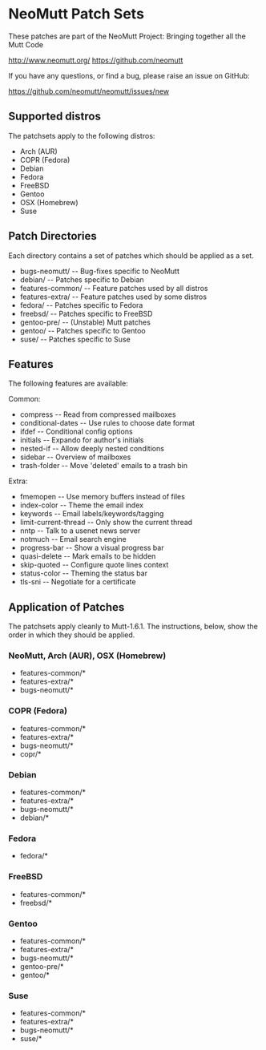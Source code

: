 # NeoMutt Patch Sets

These patches are part of the NeoMutt Project: Bringing together all the Mutt Code

http://www.neomutt.org/
https://github.com/neomutt

If you have any questions, or find a bug, please raise an issue on GitHub:

https://github.com/neomutt/neomutt/issues/new

## Supported distros

The patchsets apply to the following distros:

- Arch (AUR)
- COPR (Fedora)
- Debian
- Fedora
- FreeBSD
- Gentoo
- OSX (Homebrew)
- Suse

## Patch Directories

Each directory contains a set of patches which should be applied as a set.

- bugs-neomutt/    -- Bug-fixes specific to NeoMutt
- debian/          -- Patches specific to Debian
- features-common/ -- Feature patches used by all distros
- features-extra/  -- Feature patches used by some distros
- fedora/          -- Patches specific to Fedora
- freebsd/         -- Patches specific to FreeBSD
- gentoo-pre/      -- (Unstable) Mutt patches
- gentoo/          -- Patches specific to Gentoo
- suse/            -- Patches specific to Suse

## Features

The following features are available:

Common:
- compress             -- Read from compressed mailboxes       
- conditional-dates    -- Use rules to choose date format      
- ifdef                -- Conditional config options           
- initials             -- Expando for author's initials        
- nested-if            -- Allow deeply nested conditions       
- sidebar              -- Overview of mailboxes                
- trash-folder         -- Move 'deleted' emails to a trash bin 

Extra:
- fmemopen             -- Use memory buffers instead of files  
- index-color          -- Theme the email index                
- keywords             -- Email labels/keywords/tagging        
- limit-current-thread -- Only show the current thread         
- nntp                 -- Talk to a usenet news server         
- notmuch              -- Email search engine                  
- progress-bar         -- Show a visual progress bar           
- quasi-delete         -- Mark emails to be hidden             
- skip-quoted          -- Configure quote lines context        
- status-color         -- Theming the status bar               
- tls-sni              -- Negotiate for a certificate          

## Application of Patches

The patchsets apply cleanly to Mutt-1.6.1.
The instructions, below, show the order in which they should be applied.

### NeoMutt, Arch (AUR), OSX (Homebrew)

- features-common/*
- features-extra/*
- bugs-neomutt/*

### COPR (Fedora)

- features-common/*
- features-extra/*
- bugs-neomutt/*
- copr/*

### Debian

- features-common/*
- features-extra/*
- bugs-neomutt/*
- debian/*

### Fedora

- fedora/*

### FreeBSD

- features-common/*
- freebsd/*

### Gentoo

- features-common/*
- features-extra/*
- bugs-neomutt/*
- gentoo-pre/*
- gentoo/*

### Suse

- features-common/*
- features-extra/*
- bugs-neomutt/*
- suse/*

